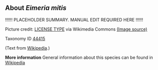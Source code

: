 **About *Eimeria mitis***
-------------------------
!!!!!! PLACEHOLDER SUMMARY. MANUAL EDIT REQUIRED HERE !!!!!!

Picture credit: [LICENSE TYPE]() via Wikimedia Commons [(Image source)]()

Taxonomy ID [44415](https://www.uniprot.org/taxonomy/44415)

(Text from [Wikipedia](https://en.wikipedia.org/).)

**More information**
General information about this species can be found in [Wikipedia](https://en.wikipedia.org/wiki/eimeria_mitis)
